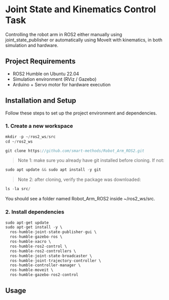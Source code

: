 # Joint State and Kinematics Control Task

Controlling the robot arm in ROS2 either manually using joint_state_publisher or automatically using MoveIt with kinematics, in both simulation and hardware.

## Project Requirements

- ROS2 Humble on Ubuntu 22.04
- Simulation environment (RViz / Gazebo)
- Arduino + Servo motor for hardware execution

## Installation and Setup
Follow these steps to set up the project environment and dependencies.

### 1. Create a new workspace
```cpp
mkdir -p ~/ros2_ws/src
cd ~/ros2_ws
```

```cpp
git clone https://github.com/smart-methods/Robot_Arm_ROS2.git
```
> Note 1: make sure you already have git installed before cloning. If not:
```cpp
sudo apt update && sudo apt install -y git
```
> Note 2: after cloning, verify the package was downloaded:
```cpp
ls -la src/
```
You should see a folder named Robot_Arm_ROS2 inside ~/ros2_ws/src.

### 2. Install dependencies
```cpp
sudo apt-get update
sudo apt-get install -y \
  ros-humble-joint-state-publisher-gui \
  ros-humble-gazebo-ros \
  ros-humble-xacro \
  ros-humble-ros2-control \
  ros-humble-ros2-controllers \
  ros-humble-joint-state-broadcaster \
  ros-humble-joint-trajectory-controller \
  ros-humble-controller-manager \
  ros-humble-moveit \
  ros-humble-gazebo-ros2-control
```


## Usage
